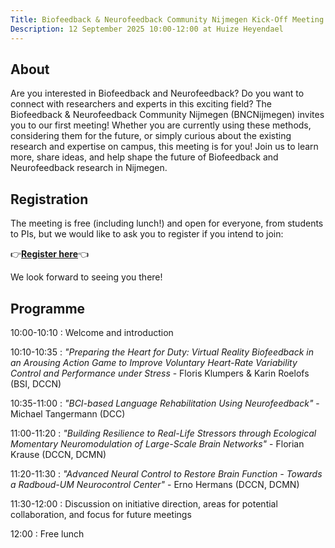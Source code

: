 ```yaml
---
Title: Biofeedback & Neurofeedback Community Nijmegen Kick-Off Meeting
Description: 12 September 2025 10:00-12:00 at Huize Heyendael
---
```


## About
Are you interested in Biofeedback and Neurofeedback? Do you want to connect with researchers and experts in this exciting field?
The Biofeedback & Neurofeedback Community Nijmegen (BNCNijmegen) invites you to our first meeting!
Whether you are currently using these methods, considering them for the future, or simply curious about the
existing research and expertise on campus, this meeting is for you! Join us to learn more, share ideas, and help
shape the future of Biofeedback and Neurofeedback research in Nijmegen.

## Registration
The meeting is free (including lunch!) and open for everyone, from students to PIs, but we would like to ask you to register if you intend to join:

👉**[Register here](https://eur01.safelinks.protection.outlook.com/?url=https%3A%2F%2Fforms.gle%2FsNeWrzRXWj8fD1XQ7&data=05%7C02%7Cflorian.krause%40donders.ru.nl%7Cf4cd84a74d0a4b82be3308dde61ddf90%7C084578d9400d4a5aa7c7e76ca47af400%7C1%7C0%7C638919738474049858%7CUnknown%7CTWFpbGZsb3d8eyJFbXB0eU1hcGkiOnRydWUsIlYiOiIwLjAuMDAwMCIsIlAiOiJXaW4zMiIsIkFOIjoiTWFpbCIsIldUIjoyfQ%3D%3D%7C0%7C%7C%7C&sdata=AyIZTz5ROYrWTV6Iw1wp8DoRM95%2BdVxapRJ83yBCryc%3D&reserved=0)**👈

We look forward to seeing you there!

## Programme

10:00-10:10
:   Welcome and introduction

10:10-10:35
:   _"Preparing the Heart for Duty: Virtual Reality Biofeedback in an Arousing Action Game to Improve Voluntary Heart-Rate Variability Control and Performance under Stress_ - Floris Klumpers & Karin Roelofs (BSI, DCCN)

10:35-11:00
:   _"BCI-based Language Rehabilitation Using Neurofeedback"_ - Michael Tangermann (DCC)

11:00-11:20
:   _"Building Resilience to Real-Life Stressors through Ecological Momentary Neuromodulation of Large-Scale Brain Networks"_ - Florian Krause (DCCN, DCMN)

11:20-11:30
:   _"Advanced Neural Control to Restore Brain Function - Towards a Radboud-UM Neurocontrol Center"_ - Erno Hermans (DCCN, DCMN)

11:30-12:00
:   Discussion on initiative direction, areas for potential collaboration, and focus for future meetings

12:00
:   Free lunch
